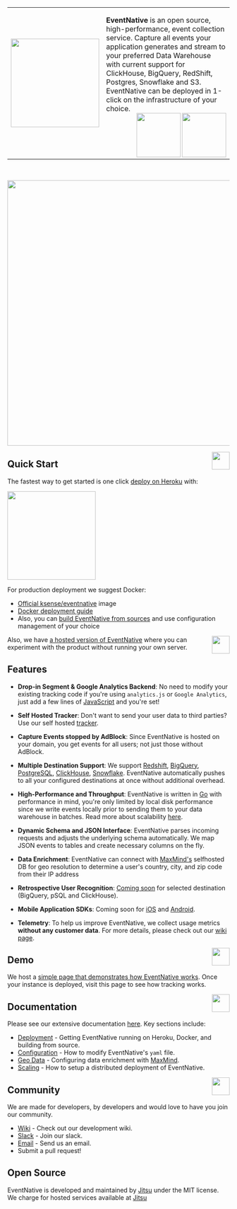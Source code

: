 <table><tr><td><img width="200"  src="https://github.com/jitsucom/eventnative/blob/master/artwork/logo-256x256.png?raw=true"></td><td>

**EventNative** is an open source, high-performance, event collection service. Capture all events your application generates and stream to your preferred Data Warehouse with current support for ClickHouse, BigQuery, RedShift, Postgres, Snowflake and S3. EventNative can be deployed in 1-click on the infrastructure of your choice.<br>
   <a href="https://circleci.com/gh/jitsucom/eventnative/tree/master"><img align="right" width="100" src="https://circleci.com/gh/jitsucom/eventnative/tree/master.svg?style=svg&circle-token=52a01ca8af325a73c950df2aa1953f68933383c3"></a> <a href=#><img align="right" width="100" src="https://raw.githubusercontent.com/jitsucom/eventnative/master/artwork/go.png"></a></td></tr></table><br><p align="center"><img width="600px" src="https://raw.githubusercontent.com/jitsucom/eventnative/master/artwork/en-video.gif"></p>
   
<a href="#"><img align="right" src="https://raw.githubusercontent.com/jitsucom/eventnative/master/artwork/quick-n.png" width="40px"></a>
## Quick Start
The fastest way to get started is one click [deploy on Heroku](https://docs.eventnative.org/deployment/deploy-on-heroku) with:

<a href="https://heroku.com/deploy?template=https://github.com/jitsucom/eventnative"><img src="https://raw.githubusercontent.com/jitsucom/eventnative/7eb28378b252ac7c3209457ca3766be806085e41/artwork/heroku.svg" width="200px" /></a>

For production deployment we suggest Docker:
 * [Official ksense/eventnative](https://hub.docker.com/r/ksense/eventnative) image
 * [Docker deployment guide](https://docs.eventnative.org/deployment/deploy-with-docker)
 * Also, you can [build EventNative from sources](https://docs.eventnative.org/deployment/build-from-sources) and use configuration management of your choice


<a href="#"><img align="right" src="https://raw.githubusercontent.com/jitsucom/eventnative/master/artwork/feat-n.png" width="40px" /></a>

Also, we have <a href="https://app.eventnative.com/#/register">a hosted version of EventNative</a> where you can experiment with the product without running your own server.

## Features
 * **Drop-in Segment & Google Analytics Backend**: No need to modify your existing tracking code if you're using `analytics.js` or `Google Analytics`, just add a few lines of [JavaScript](https://docs.eventnative.org/javascript-reference/direct-tracking) and you're set!
 
 * **Self Hosted Tracker**: Don't want to send your user data to third parties? Use our self hosted [tracker](https://docs.eventnative.org/javascript-reference).
 
 * **Capture Events stopped by AdBlock**: Since EventNative is hosted on your domain, you get events for all users; not just those without AdBlock.

 * **Multiple Destination Support**: We support [Redshift](https://docs.eventnative.org/quick-start), [BigQuery](https://docs.eventnative.org/quick-start), [PostgreSQL](https://www.postgresql.org/), [ClickHouse](https://clickhouse.tech/), [Snowflake](https://www.snowflake.com/). EventNative automatically pushes to all your configured destinations at once without additional overhead.
 
 * **High-Performance and Throughput**: EventNative is written in [Go](https://golang.org/) with performance in mind, you're only limited by local disk performance since we write events locally prior to sending them to your data warehouse in batches. Read more about scalability [here](https://docs.eventnative.org/scaling-eventnative).
 
 * **Dynamic Schema and JSON Interface**: EventNative parses incoming requests and adjusts the underlying schema automatically. We map JSON events to tables and create necessary columns on the fly.
 
 * **Data Enrichment**: EventNative can connect with [MaxMind's](https://www.maxmind.com/en/home) selfhosted DB for geo resolution to determine a user's country, city, and zip code from their IP address
   
 * **Retrospective User Recognition**: [Coming soon](https://github.com/jitsucom/eventnative/issues/25) for selected destination (BigQuery, pSQL and ClickHouse).
 
 * **Mobile Application SDKs**: Coming soon for [iOS](https://github.com/jitsucom/eventnative/issues/4) and [Android](https://github.com/jitsucom/eventnative/issues/5).
 
 * **Telemetry**: To help us improve EventNative, we collect usage metrics **without any customer data**. For more details, please check out our [wiki page](https://github.com/jitsucom/eventnative/wiki/Telemetry).


<a href="#"><img align="right" src="https://raw.githubusercontent.com/jitsucom/eventnative/master/artwork/demo-n.png" width="40px" /></a>
## Demo

We host a [simple page that demonstrates how EventNative works](https://track-demo.ksense.co/). Once your instance is deployed, visit this page to see how tracking works.

<a href="#"><img align="right" src="https://raw.githubusercontent.com/jitsucom/eventnative/master/artwork/doc-n.png" width="40px" /></a>

## Documentation

Please see our extensive documentation [here](https://docs.eventnative.org/). Key sections include:
 * [Deployment](https://docs.eventnative.org/deployment) - Getting EventNative running on Heroku, Docker, and building from source.
 * [Configuration](https://docs.eventnative.org/configuration) - How to modify EventNative's `yaml` file. 
 * [Geo Data](https://docs.eventnative.org/geo-data-resolution) - Configuring data enrichment with [MaxMind](https://www.maxmind.com/en/home).
 * [Scaling](https://docs.eventnative.org/scaling-eventnative) - How to setup a distributed deployment of EventNative. 
 

<a href="#"><img align="right" src="https://raw.githubusercontent.com/jitsucom/eventnative/master/artwork/com-n.png" width="40px" /></a>
##  Community
We are made for developers, by developers and would love to have you join our community.
 * [Wiki](https://github.com/jitsucom/eventnative/wiki) - Check out our development wiki.
 * [Slack](https://jitsu.com/slack) - Join our slack.
 * [Email](mailto:team@eventnative.org) - Send us an email.
 * Submit a pull request!



## Open Source

EventNative is developed and maintained by [Jitsu](https://jitsu.com/) under the MIT license. We charge for hosted services available at [Jitsu](https://jitsu.com/)
